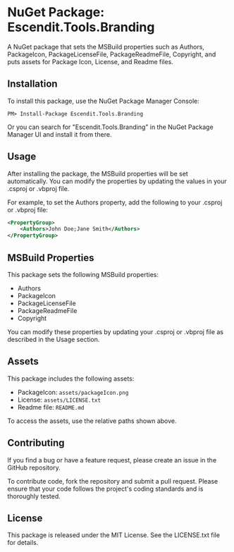 # NuGet Package: Escendit.Tools.Branding
A NuGet package that sets the MSBuild properties such as Authors,
PackageIcon, PackageLicenseFile, PackageReadmeFile, Copyright,
and puts assets for Package Icon, License, and Readme files.

## Installation
To install this package, use the NuGet Package Manager Console:

```shell
PM> Install-Package Escendit.Tools.Branding
```
Or you can search for "Escendit.Tools.Branding" in the NuGet Package Manager UI and install it from there.

## Usage
After installing the package, the MSBuild properties will be set automatically.
You can modify the properties by updating the values in your .csproj or .vbproj file.

For example, to set the Authors property, add the following to your .csproj or .vbproj file:

```xml
<PropertyGroup>
    <Authors>John Doe;Jane Smith</Authors>
</PropertyGroup>
```

## MSBuild Properties
This package sets the following MSBuild properties:

- Authors
- PackageIcon
- PackageLicenseFile
- PackageReadmeFile
- Copyright

You can modify these properties by updating your .csproj or .vbproj file as described in the Usage section.

## Assets
This package includes the following assets:

- PackageIcon: `assets/packageIcon.png`
- License: `assets/LICENSE.txt`
- Readme file: `README.md`

To access the assets, use the relative paths shown above.

## Contributing
If you find a bug or have a feature request, please create an issue in the GitHub repository.

To contribute code, fork the repository and submit a pull request.
Please ensure that your code follows the project's coding standards and is thoroughly tested.

## License
This package is released under the MIT License. See the LICENSE.txt file for details.